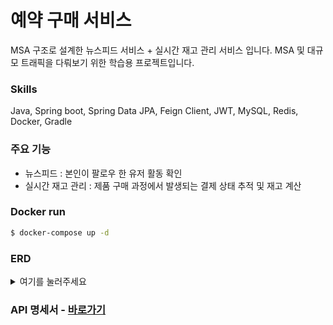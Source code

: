 # 예약 구매 서비스
MSA 구조로 설계한 뉴스피드 서비스 + 실시간 재고 관리 서비스 입니다.
MSA 및 대규모 트래픽을 다뤄보기 위한 학습용 프로젝트입니다.

### Skills
Java, Spring boot, Spring Data JPA, Feign Client, JWT, MySQL, Redis, Docker, Gradle

### 주요 기능
- 뉴스피드 : 본인이 팔로우 한 유저 활동 확인
- 실시간 재고 관리 : 제품 구매 과정에서 발생되는 결제 상태 추적 및 재고 계산

### Docker run
```bash
$ docker-compose up -d
```

### ERD
<details>
<summary>여기를 눌러주세요</summary>
<div markdown="1">       

![erd final](https://github.com/yongbeomj/pre-order/assets/87436495/4b1b0f58-825d-4a6a-8420-c6e3184c56e0)
	
</div>
</details>

### API 명세서 - [바로가기](https://documenter.getpostman.com/view/19637355/2sA2r3b73R)

